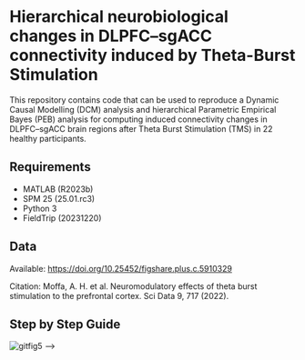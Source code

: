 # Hierarchical neurobiological changes in DLPFC–sgACC connectivity induced by Theta-Burst Stimulation
This repository contains code that can be used to reproduce a Dynamic Causal Modelling (DCM) analysis and hierarchical Parametric Empirical Bayes (PEB) analysis for computing induced connectivity changes in DLPFC–sgACC brain regions after Theta Burst Stimulation (TMS) in 22 healthy participants.

## Requirements
- MATLAB (R2023b)
- SPM 25 (25.01.rc3)
- Python 3
- FieldTrip (20231220)


## Data
Available: https://doi.org/10.25452/figshare.plus.c.5910329

Citation: Moffa, A. H. et al. Neuromodulatory effects of theta burst stimulation to the prefrontal cortex. Sci Data 9, 717 (2022).

## Step by Step Guide
![gitfig5](https://github.com/user-attachments/assets/10dbe7a5-c7eb-4dff-bbf6-67d378012862)
-->


<!--
![alt text](gitfig4.svg)
### 1️⃣ Preprocessing

**Input:** Raw EEG dataset (healthy individuals, pre- and 3 time-points post-TMS)  
**Main script:** `processing_eeg_pipeline/tbs_rseeg_pipeline.m`  
**Functions:** `processing_eeg_pipeline/functions/`

**Tasks**
- Clean and preprocess EEG signals  
- Segment signals into time blocks for each session

---

### 2️⃣ Prepare SPM Object

**Script:** `dcm_analysis/I. DCM/1_Prepare_SPM_obj.m`

**Tasks**
- Load electrode and fiducial coordinates from dataset  
- Validate electrode names (case sensitivity matters in SPM)  
- Add or correct coordinates as needed for SPM compatibility

---

### 3️⃣ Specify DCM Models

**Scripts**
- Manual: `dcm_analysis/I. DCM/2_DCM_specifiy_manual.m`  
- Auto: `dcm_analysis/I. DCM/2_DCM_specify_auto.m`

**Inputs**
- Individual MRI files (from dataset link)

**Tasks**
- Define DCM models and create BEM head models  
- Manual mode: opens GUIs for visualization and parameter selection  
- Auto mode: batch processes all subjects automatically  
- Optional MRI rotation fix:  
  `dcm_analysis/I. DCM/optional utility helpers/extra2_MRI_rotation.m`

---

### 4️⃣ Fit DCM Models

**Script:** `dcm_analysis/I. DCM/3_Fitting_DCM_Models.m`

**Functions**
- `Functions/save_dcm_original.m`  
- `Functions/explained_var_dcm.m`  
- `optional utility helpers/extra1_Explained_var_disp.m`

**Tasks**
- Estimate DCMs based on defined models  
- Save fitted models and compute explained variances

---

### 5️⃣ Hierarchical PEB Analysis

**Folders**
- Pre/Post comparisons: `dcm_analysis/II. PEB/Pre_Post/`  
- Over-time comparisons: `dcm_analysis/II. PEB/Over_Time/`

**Example script:**  
`Baseline_Sustained_Transient_Changes_DLPFC_sgACC_Final.m`

**Analyses**
- Compare **pre-TMS vs. immediate post-TMS** (cTBS / iTBS / Sham)  
- Evaluate **Baseline**, **Transient**, and **Sustained** effects

**Outputs**
- BMA results saved in respective folders

---

### 6️⃣ Plot Results

**Extraction:** `Plots/extract_BMA_data_for_plot_v2.m`

**Plotting scripts**
- Pre/Post PEB: `Plots/Pre_Post_plot.py`  
- Over-Time PEB: `Plots/Overtime_Plot.py`  
- Modality comparison: `Plots/modality_compare_plot.py`

---
-->
<!--
### 📁 Summary Workflow
<p style="margin-left: 60px;">Raw EEG  </p>
<p style="margin-left: 80px;"> ↓  </p>
<p style="margin-left: 18px;">processing_eeg_pipeline/  </p>
<p style="margin-left: 80px;"> ↓  </p>  
<p style="margin-left: 30px;"> dcm_analysis/I. DCM/   </p>
<p style="margin-left: 80px;"> ↓  </p>  
<p style="margin-left: 28px;">dcm_analysis/II. PEB/   </p>
<p style="margin-left: 80px;"> ↓  </p>     
<p style="margin-left: 65px;">Plots/   </p>
-->
